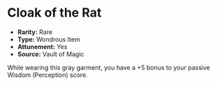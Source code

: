 # Cloak of the Rat

- **Rarity:** Rare
- **Type:** Wondrous Item
- **Attunement:** Yes
- **Source:** Vault of Magic

While wearing this gray garment, you have a +5 bonus to your passive Wisdom (Perception) score.
